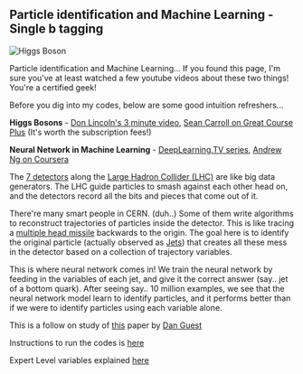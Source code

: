 ## Particle identification and Machine Learning - Single b tagging



![Higgs Boson](http://stanford.edu/group/stanford_atlas/pictures/collision/LHC.jpg)

Particle identification and Machine Learning... If you found this page, I'm sure you've at least watched a few youtube videos about these two things! You're a certified geek!

Before you dig into my codes, below are some good intuition refreshers...

**Higgs Bosons** - [Don Lincoln's 3 minute video](https://youtu.be/RIg1Vh7uPyw), [Sean Carroll on Great Course Plus](https://www.thegreatcoursesplus.com/the-higgs-boson-and-beyond/the-importance-of-the-higgs-boson) (It's worth the subscription fees!)

**Neural Network in Machine Learning** - [DeepLearning.TV series](https://youtu.be/b99UVkWzYTQ), [Andrew Ng on Coursera](https://www.coursera.org/learn/machine-learning)

The [7 detectors](https://home.cern/about/experiments) along the [Large Hadron Collider (LHC)](https://home.cern/topics/large-hadron-collider) are like big data generators. The LHC guide particles to smash against each other head on, and the detectors record all the bits and pieces that come out of it.

There're many smart people in CERN. (duh..) Some of them write algorithms to reconstruct trajectories of particles inside the detector. This is like tracing a [multiple head missile](https://en.wikipedia.org/wiki/Multiple_independently_targetable_reentry_vehicle#/media/File:Minuteman_III_MIRV_path.svg) backwards to the origin. The goal here is to identify the original particle (actually observed as [Jets](https://en.wikipedia.org/wiki/Jet_(particle_physics))) that creates all these mess in the detector based on a collection of trajectory variables.

This is where neural network comes in! We train the neural network by feeding in the variables of each jet, and give it the correct answer (say.. jet of a bottom quark). After seeing say.. 10 million examples, we see that the neural network model learn to identify particles, and it performs better than if we were to identify particles using each variable alone.

This is a follow on study of [this](https://arxiv.org/pdf/1607.08633.pdf) paper by [Dan Guest](https://github.com/dguest/delphes-rave/wiki/Output-Format)

Instructions to run the codes is [here](https://drive.google.com/file/d/0B3qwNGluXsHSUW9fdTNDRHh0LW8/view?usp=sharing)

Expert Level variables explained [here](https://drive.google.com/file/d/0B3qwNGluXsHSUW9fdTNDRHh0LW8/view?usp=sharing)

